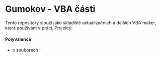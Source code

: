 # Gumokov - VBA části
Tento repository slouží jako skladiště aktualizačních a dalších VBA maker, která používám v práci. Projekty:

#### Polyvalence
- v souborech `

